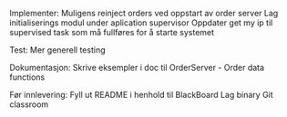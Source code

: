 Implementer:
Muligens reinject orders ved oppstart av order server
Lag initialiserings modul under aplication supervisor
    Oppdater get my ip til supervised task som må fullføres for å starte systemet


Test:
Mer generell testing

Dokumentasjon:
Skrive eksempler i doc til OrderServer - Order data functions



Før innlevering:
Fyll ut README i henhold til BlackBoard
Lag binary
Git classroom
